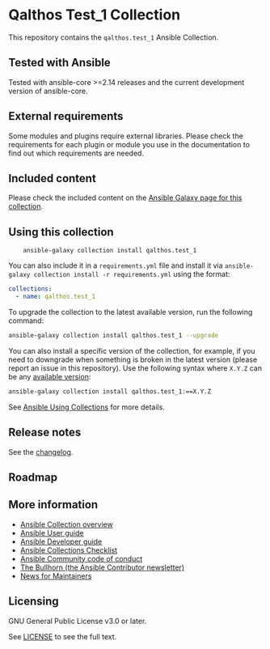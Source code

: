 # Qalthos Test_1 Collection

This repository contains the `qalthos.test_1` Ansible Collection.

## Tested with Ansible

Tested with ansible-core >=2.14 releases and the current development version of ansible-core.

## External requirements

Some modules and plugins require external libraries. Please check the requirements for each plugin or module you use in the documentation to find out which requirements are needed.

## Included content

Please check the included content on the [Ansible Galaxy page for this collection](https://galaxy.ansible.com/qalthos/test_1).

## Using this collection

```
    ansible-galaxy collection install qalthos.test_1
```

You can also include it in a `requirements.yml` file and install it via `ansible-galaxy collection install -r requirements.yml` using the format:

```yaml
collections:
  - name: qalthos.test_1
```

To upgrade the collection to the latest available version, run the following command:

```bash
ansible-galaxy collection install qalthos.test_1 --upgrade
```

You can also install a specific version of the collection, for example, if you need to downgrade when something is broken in the latest version (please report an issue in this repository). Use the following syntax where `X.Y.Z` can be any [available version](https://galaxy.ansible.com/qalthos/test_1):

```bash
ansible-galaxy collection install qalthos.test_1:==X.Y.Z
```

See [Ansible Using Collections](https://docs.ansible.com/ansible/latest/user_guide/collections_using.html) for more details.

## Release notes

See the [changelog](https://github.com/ansible-collections/REPONAMEHERE/tree/main/CHANGELOG.rst).

## Roadmap

<!-- Optional. Include the roadmap for this collection, and the proposed release/versioning strategy so users can anticipate the upgrade/update cycle. -->

## More information

<!-- List out where the user can find additional information, such as working group meeting times, slack/IRC channels, or documentation for the product this collection automates. At a minimum, link to: -->

- [Ansible Collection overview](https://github.com/ansible-collections/overview)
- [Ansible User guide](https://docs.ansible.com/ansible/devel/user_guide/index.html)
- [Ansible Developer guide](https://docs.ansible.com/ansible/devel/dev_guide/index.html)
- [Ansible Collections Checklist](https://github.com/ansible-collections/overview/blob/main/collection_requirements.rst)
- [Ansible Community code of conduct](https://docs.ansible.com/ansible/devel/community/code_of_conduct.html)
- [The Bullhorn (the Ansible Contributor newsletter)](https://us19.campaign-archive.com/home/?u=56d874e027110e35dea0e03c1&id=d6635f5420)
- [News for Maintainers](https://github.com/ansible-collections/news-for-maintainers)

## Licensing

GNU General Public License v3.0 or later.

See [LICENSE](https://www.gnu.org/licenses/gpl-3.0.txt) to see the full text.
